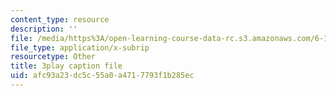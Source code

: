 ```yaml
---
content_type: resource
description: ''
file: /media/https%3A/open-learning-course-data-rc.s3.amazonaws.com/6-189-multicore-programming-primer-january-iap-2007/afc93a23dc5c55a0a4717793f1b285ec_vhmiSugPlW0.vtt
file_type: application/x-subrip
resourcetype: Other
title: 3play caption file
uid: afc93a23-dc5c-55a0-a471-7793f1b285ec
---
```


